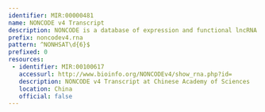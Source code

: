 ```yaml
---
identifier: MIR:00000481
name: NONCODE v4 Transcript
description: NONCODE is a database of expression and functional lncRNA (long noncoding RNA) data obtained from microarray studies. LncRNAs have been shown to play key roles in various biological processes such as imprinting control, circuitry controlling pluripotency and differentiation, immune responses and chromosome dynamics. The collection references NONCODE version 4 and relates to individual transcripts.
prefix: noncodev4.rna
pattern: ^NONHSAT\d{6}$
prefixed: 0
resources:
 - identifier: MIR:00100617
   accessurl: http://www.bioinfo.org/NONCODEv4/show_rna.php?id=
   description: NONCODE v4 Transcript at Chinese Academy of Sciences
   location: China
   official: false
---
```

